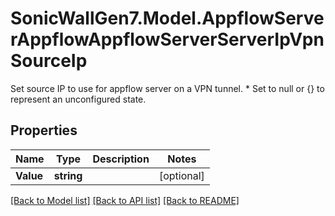 # SonicWallGen7.Model.AppflowServerAppflowAppflowServerServerIpVpnSourceIp
Set source IP to use for appflow server on a VPN tunnel. * Set to null or {} to represent  an unconfigured state.

## Properties

Name | Type | Description | Notes
------------ | ------------- | ------------- | -------------
**Value** | **string** |  | [optional] 

[[Back to Model list]](../README.md#documentation-for-models) [[Back to API list]](../README.md#documentation-for-api-endpoints) [[Back to README]](../README.md)

